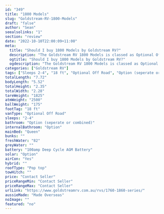 ```yaml
---
id: "349"
title: "1800 Models"
slug: "Goldstream-RV-1800-Models"
draft: "false"
author: "Sean"
seealsolinks: "1"
section: "review"
date: "2022-10-10T22:00:09+11:00"
meta:
  title: "Should I buy 1800 Models by Goldstream RV?"
  description: "The Goldstream RV 1800 Models is classed as Optional Off Road, and sleeps 2-4 people. It is Made Overseas and comes in at 18 ft. It generally has Option (seperate or combined)."
  ogtitle: "Should I buy 1800 Models by Goldstream RV?"
  ogdescription: "The Goldstream RV 1800 Models is classed as Optional Off Road, and sleeps 2-4 people. It is Made Overseas and comes in at 18 ft. It generally has Option (seperate or combined)."
categories: ["Goldstream RV"]
tags: ["Sleeps 2-4", "18 ft", "Optional Off Road", "Option (seperate or combined)", "Pop top", "Price Unknown"]
totalLength: "7.72"
bodyLength: "5.52"
totalHeight: "2.35"
totalWidth: "2.28"
tareWeight: "1825"
atmWeight: "2500"
ballWeight: "175"
footTag: "18 ft"
vanType: "Optional Off Road"
sleeps: "2-4"
bathroom: "Option (seperate or combined)"
internalBathroom: "Option"
mainBed: "Queen"
bunks: ""
freshWater: "82"
greyWater: ""
battery: "100amp Deep Cycle AGM Battery"
solar: "Option"
airCon: "Yes"
hybrid: ""
roofType: "Pop top"
towHitch: ""
price: "Contact Seller"
priceRangeMin: "Contact Seller"
priceRangeMax: "Contact Seller"
urlLink: "https://www.goldstreamrv.com.au/rvs/1760-1860-series/"
aussieMade: "Made Overseas"
noImage: ""
featured: "no"
---
```

